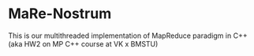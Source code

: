 # MaRe-Nostrum
This is our multithreaded implementation of MapReduce paradigm in C++ (aka HW2 on MP C++ course at VK x BMSTU)
